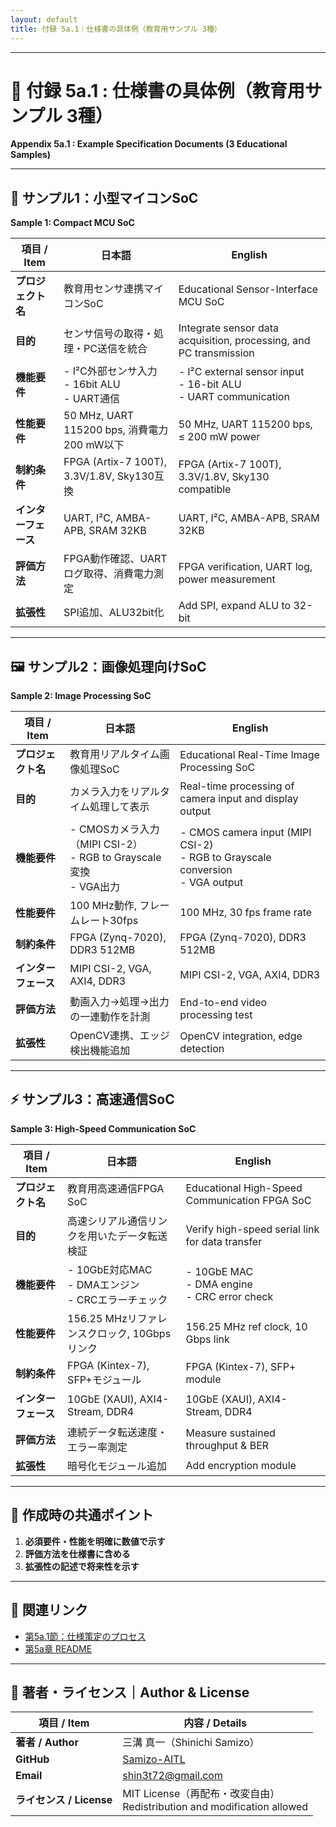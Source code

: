 ```yaml
---
layout: default
title: 付録 5a.1｜仕様書の具体例（教育用サンプル 3種）
---
```


---

# 📎 付録 5a.1 : 仕様書の具体例（教育用サンプル 3種）  
**Appendix 5a.1 : Example Specification Documents (3 Educational Samples)**

---

## 📝 サンプル1：小型マイコンSoC  
**Sample 1: Compact MCU SoC**

| 項目 / Item | 日本語 | English |
|-------------|--------|---------|
| **プロジェクト名** | 教育用センサ連携マイコンSoC | Educational Sensor-Interface MCU SoC |
| **目的** | センサ信号の取得・処理・PC送信を統合 | Integrate sensor data acquisition, processing, and PC transmission |
| **機能要件** | - I²C外部センサ入力<br>- 16bit ALU<br>- UART通信 | - I²C external sensor input<br>- 16-bit ALU<br>- UART communication |
| **性能要件** | 50 MHz, UART 115200 bps, 消費電力200 mW以下 | 50 MHz, UART 115200 bps, ≤ 200 mW power |
| **制約条件** | FPGA (Artix-7 100T), 3.3V/1.8V, Sky130互換 | FPGA (Artix-7 100T), 3.3V/1.8V, Sky130 compatible |
| **インターフェース** | UART, I²C, AMBA-APB, SRAM 32KB | UART, I²C, AMBA-APB, SRAM 32KB |
| **評価方法** | FPGA動作確認、UARTログ取得、消費電力測定 | FPGA verification, UART log, power measurement |
| **拡張性** | SPI追加、ALU32bit化 | Add SPI, expand ALU to 32-bit |

---

## 🖼 サンプル2：画像処理向けSoC  
**Sample 2: Image Processing SoC**

| 項目 / Item | 日本語 | English |
|-------------|--------|---------|
| **プロジェクト名** | 教育用リアルタイム画像処理SoC | Educational Real-Time Image Processing SoC |
| **目的** | カメラ入力をリアルタイム処理して表示 | Real-time processing of camera input and display output |
| **機能要件** | - CMOSカメラ入力（MIPI CSI-2）<br>- RGB to Grayscale変換<br>- VGA出力 | - CMOS camera input (MIPI CSI-2)<br>- RGB to Grayscale conversion<br>- VGA output |
| **性能要件** | 100 MHz動作, フレームレート30fps | 100 MHz, 30 fps frame rate |
| **制約条件** | FPGA (Zynq-7020), DDR3 512MB | FPGA (Zynq-7020), DDR3 512MB |
| **インターフェース** | MIPI CSI-2, VGA, AXI4, DDR3 | MIPI CSI-2, VGA, AXI4, DDR3 |
| **評価方法** | 動画入力→処理→出力の一連動作を計測 | End-to-end video processing test |
| **拡張性** | OpenCV連携、エッジ検出機能追加 | OpenCV integration, edge detection |

---

## ⚡ サンプル3：高速通信SoC  
**Sample 3: High-Speed Communication SoC**

| 項目 / Item | 日本語 | English |
|-------------|--------|---------|
| **プロジェクト名** | 教育用高速通信FPGA SoC | Educational High-Speed Communication FPGA SoC |
| **目的** | 高速シリアル通信リンクを用いたデータ転送検証 | Verify high-speed serial link for data transfer |
| **機能要件** | - 10GbE対応MAC<br>- DMAエンジン<br>- CRCエラーチェック | - 10GbE MAC<br>- DMA engine<br>- CRC error check |
| **性能要件** | 156.25 MHzリファレンスクロック, 10Gbpsリンク | 156.25 MHz ref clock, 10 Gbps link |
| **制約条件** | FPGA (Kintex-7), SFP+モジュール | FPGA (Kintex-7), SFP+ module |
| **インターフェース** | 10GbE (XAUI), AXI4-Stream, DDR4 | 10GbE (XAUI), AXI4-Stream, DDR4 |
| **評価方法** | 連続データ転送速度・エラー率測定 | Measure sustained throughput & BER |
| **拡張性** | 暗号化モジュール追加 | Add encryption module |

---

## 📌 作成時の共通ポイント

1. **必須要件・性能を明確に数値で示す**  
2. **評価方法を仕様書に含める**  
3. **拡張性の記述で将来性を示す**  

---

## 🔗 関連リンク

- [第5a.1節：仕様策定のプロセス](../5a.1_spec_process.md)  
- [第5a章 README](../README.md)  

---

## 👤 著者・ライセンス｜Author & License

| 項目 / Item | 内容 / Details |
|-------------|----------------|
| **著者 / Author** | 三溝 真一（Shinichi Samizo） |
| **GitHub** | [Samizo-AITL](https://github.com/Samizo-AITL) |
| **Email** | [shin3t72@gmail.com](mailto:shin3t72@gmail.com) |
| **ライセンス / License** | MIT License（再配布・改変自由）<br>Redistribution and modification allowed |
